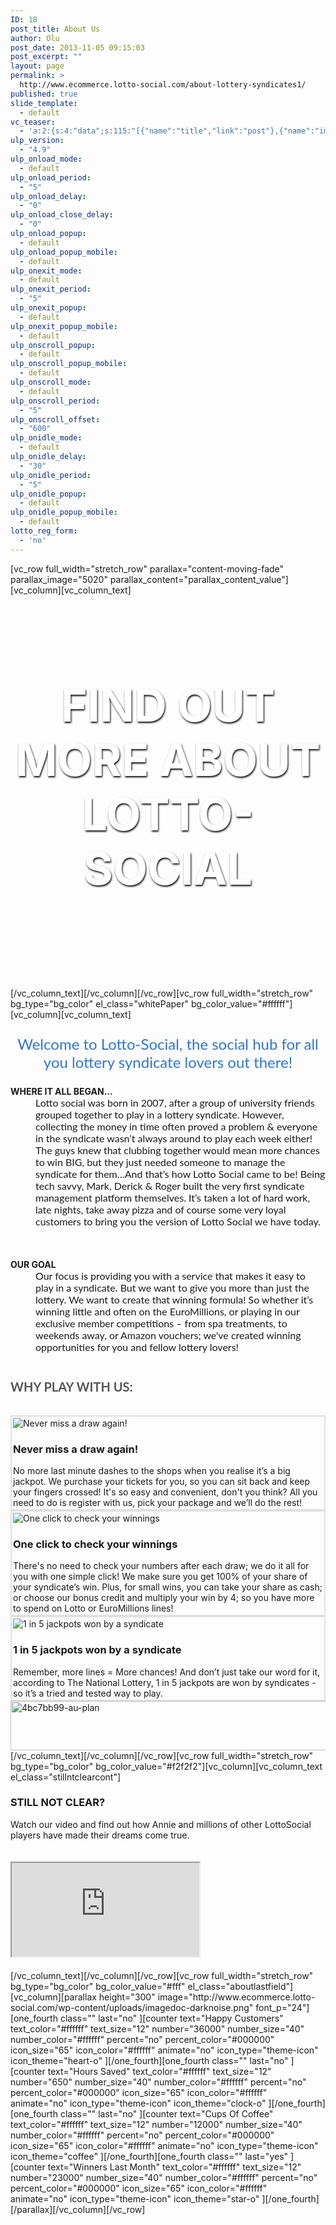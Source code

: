 ```yaml
---
ID: 18
post_title: About Us
author: Olu
post_date: 2013-11-05 09:15:03
post_excerpt: ""
layout: page
permalink: >
  http://www.ecommerce.lotto-social.com/about-lottery-syndicates1/
published: true
slide_template:
  - default
vc_teaser:
  - 'a:2:{s:4:"data";s:115:"[{"name":"title","link":"post"},{"name":"image","image":"featured","link":"none"},{"name":"text","mode":"excerpt"}]";s:7:"bgcolor";s:0:"";}'
ulp_version:
  - "4.9"
ulp_onload_mode:
  - default
ulp_onload_period:
  - "5"
ulp_onload_delay:
  - "0"
ulp_onload_close_delay:
  - "0"
ulp_onload_popup:
  - default
ulp_onload_popup_mobile:
  - default
ulp_onexit_mode:
  - default
ulp_onexit_period:
  - "5"
ulp_onexit_popup:
  - default
ulp_onexit_popup_mobile:
  - default
ulp_onscroll_popup:
  - default
ulp_onscroll_popup_mobile:
  - default
ulp_onscroll_mode:
  - default
ulp_onscroll_period:
  - "5"
ulp_onscroll_offset:
  - "600"
ulp_onidle_mode:
  - default
ulp_onidle_delay:
  - "30"
ulp_onidle_period:
  - "5"
ulp_onidle_popup:
  - default
ulp_onidle_popup_mobile:
  - default
lotto_reg_form:
  - 'no'
---
```

[vc_row full_width="stretch_row" parallax="content-moving-fade" parallax_image="5020" parallax_content="parallax_content_value"][vc_column][vc_column_text]
<p style="text-align: center; color: #fff; margin-top: 132px; margin-bottom: 148px; font-size: 72px; font-weight: 900; text-shadow: 1px 2px 3px #000;"><strong>FIND OUT MORE ABOUT
LOTTO-SOCIAL</strong></p>
[/vc_column_text][/vc_column][/vc_row][vc_row full_width="stretch_row" bg_type="bg_color" el_class="whitePaper" bg_color_value="#ffffff"][vc_column][vc_column_text]
<p style="text-align: center; color: #2f76d2; font-family: lato; font-size: 24px;">Welcome to Lotto-Social, the social hub for all you lottery syndicate lovers out there!</p>

<dl><dt><strong>WHERE IT ALL BEGAN...</strong></dt><dd style="font-family: lato; font-size: 16px;">Lotto social was born in 2007, after a group of university friends grouped together to play in a lottery syndicate. However, collecting the money in time often proved a problem &amp; everyone in the syndicate wasn’t always around to play each week either! The guys knew that clubbing together would mean more chances to win BIG, but they just needed someone to manage the syndicate for them…And that’s how Lotto Social came to be! Being tech savvy, Mark, Derick &amp; Roger built the very first syndicate management platform themselves. It’s taken a lot of hard work, late nights, take away pizza and of course some very loyal customers to bring you the version of Lotto Social we have today.

&nbsp;

</dd><dd></dd><dt><strong>OUR GOAL</strong></dt><dd style="font-family: lato; font-size: 16px;">Our focus is providing you with a service that makes it easy to play in a syndicate. But we want to give you more than just the lottery. We want to create that winning formula! So whether it’s winning little and often on the EuroMillions, or playing in our exclusive member competitions – from spa treatments, to weekends away, or Amazon vouchers; we've created winning opportunities for you and fellow lottery lovers!</dd></dl>
<h3 class="text-center" style="color: hsl(0, 0%, 34%); font-family: lato; font-size: 20px; margin: 42px 0 34px;">WHY PLAY WITH US:</h3>
<div class="row">
<div class="col-md-4">
<div class="thumbnail" style="border: 2px solid hsl(0, 0%, 88%); padding: 2px;">

<img src="https://imageupdater.s3.amazonaws.com/ls/ab003.jpg" alt="Never miss a draw again!" />
<div class="caption">
<h3>Never miss a draw again!</h3>
No more last minute dashes to the shops when you realise it’s a big jackpot. We purchase your tickets for you, so you can sit back and keep your fingers crossed! It's so easy and convenient, don't you think? All you need to do is register with us, pick your package and we’ll do the rest!

</div>
</div>
</div>
<div class="col-md-4">
<div class="thumbnail" style="border: 2px solid hsl(0, 0%, 88%); padding: 2px;">

<img src="https://imageupdater.s3.amazonaws.com/ls/ab001.jpg" alt="One click to check your winnings" />
<div class="caption">
<h3>One click to check your winnings</h3>
There's no need to check your numbers after each draw; we do it all for you with one simple click! We make sure you get 100% of your share of your syndicate’s win. Plus, for small wins, you can take your share as cash; or choose our bonus credit and multiply your win by 4; so you have more to spend on Lotto or EuroMillions lines!

</div>
</div>
</div>
<div class="col-md-4">
<div class="thumbnail" style="border: 2px solid hsl(0, 0%, 88%); padding: 2px;">

<img src="https://imageupdater.s3.amazonaws.com/ls/ab002.jpg" alt="1 in 5 jackpots won by a syndicate" />
<div class="caption">
<h3>1 in 5 jackpots won by a syndicate</h3>
Remember, more lines = More chances! And don’t just take our word for it, according to The National Lottery, 1 in 5 jackpots are won by syndicates - so it’s a tried and tested way to play.

</div>
</div>
</div>
</div>
<a style="margin: 20px 0px;" href="http://www.ecommerce.lotto-social.com/pricing/"><img class="size-full wp-image-5047 aligncenter" src="http://www.ecommerce.lotto-social.com/wp-content/uploads/4bc7bb99-au-plan1.png" alt="4bc7bb99-au-plan" width="623" height="79" /></a>
[/vc_column_text][/vc_column][/vc_row][vc_row full_width="stretch_row" bg_type="bg_color" bg_color_value="#f2f2f2"][vc_column][vc_column_text el_class="stillntclearcont"]
<div style="margin: 20px 0px;">
<div class="col-md-6">
<div class="stillntclear">
<h3 class="">STILL NOT CLEAR?</h3>
Watch our video and find out how Annie and millions of other LottoSocial players have made their dreams come true.<img src="http://www.ecommerce.lotto-social.com/wp-content/uploads/9af01c51-two396.png" alt="" />

</div>
&nbsp;

</div>
&nbsp;
<div class="col-md-6"><iframe src="http://fast.wistia.net/embed/iframe/acr33o7op8" width="300" height="150"></iframe></div>
</div>
<script src="//fast.wistia.com/assets/external/popover-v1.js"></script>[/vc_column_text][/vc_column][/vc_row][vc_row full_width="stretch_row" bg_type="bg_color" bg_color_value="#fff" el_class="aboutlastfield"][vc_column][parallax height="300" image="http://www.ecommerce.lotto-social.com/wp-content/uploads/imagedoc-darknoise.png" font_p="24"][one_fourth class="" last="no" ][counter text="Happy Customers" text_color="#ffffff" text_size="12" number="36000" number_size="40" number_color="#ffffff" percent="no" percent_color="#000000" icon_size="65" icon_color="#ffffff" animate="no" icon_type="theme-icon" icon_theme="heart-o" ][/one_fourth][one_fourth class="" last="no" ][counter text="Hours Saved" text_color="#ffffff" text_size="12" number="650" number_size="40" number_color="#ffffff" percent="no" percent_color="#000000" icon_size="65" icon_color="#ffffff" animate="no" icon_type="theme-icon" icon_theme="clock-o" ][/one_fourth][one_fourth class="" last="no" ][counter text="Cups Of Coffee" text_color="#ffffff" text_size="12" number="12000" number_size="40" number_color="#ffffff" percent="no" percent_color="#000000" icon_size="65" icon_color="#ffffff" animate="no" icon_type="theme-icon" icon_theme="coffee" ][/one_fourth][one_fourth class="" last="yes" ][counter text="Winners Last Month" text_color="#ffffff" text_size="12" number="23000" number_size="40" number_color="#ffffff" percent="no" percent_color="#000000" icon_size="65" icon_color="#ffffff" animate="no" icon_type="theme-icon" icon_theme="star-o" ][/one_fourth][/parallax][/vc_column][/vc_row]